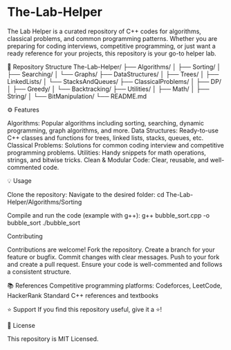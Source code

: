 # The-Lab-Helper
The Lab Helper is a curated repository of C++ codes for algorithms, classical problems, and common programming patterns. Whether you are preparing for coding interviews, competitive programming, or just want a ready reference for your projects, this repository is your go-to helper lab.

📂 Repository Structure
The-Lab-Helper/
├── Algorithms/
│   ├── Sorting/
│   ├── Searching/
│   └── Graphs/
├── DataStructures/
│   ├── Trees/
│   ├── LinkedLists/
│   └── StacksAndQueues/
├── ClassicalProblems/
│   ├── DP/
│   ├── Greedy/
│   └── Backtracking/
├── Utilities/
│   ├── Math/
│   ├── String/
│   └── BitManipulation/
└── README.md

⚙️ Features

Algorithms: Popular algorithms including sorting, searching, dynamic programming, graph algorithms, and more.
Data Structures: Ready-to-use C++ classes and functions for trees, linked lists, stacks, queues, etc.
Classical Problems: Solutions for common coding interview and competitive programming problems.
Utilities: Handy snippets for math operations, strings, and bitwise tricks.
Clean & Modular Code: Clear, reusable, and well-commented code.

💡 Usage

Clone the repository:
Navigate to the desired folder:
cd The-Lab-Helper/Algorithms/Sorting

Compile and run the code (example with g++):
g++ bubble_sort.cpp -o bubble_sort
./bubble_sort

Contributing

Contributions are welcome!
Fork the repository.
Create a branch for your feature or bugfix.
Commit changes with clear messages.
Push to your fork and create a pull request.
Ensure your code is well-commented and follows a consistent structure.

📚 References
Competitive programming platforms: Codeforces, LeetCode, HackerRank
Standard C++ references and textbooks

⭐ Support
If you find this repository useful, give it a ⭐!

📜 License

This repository is MIT Licensed.
